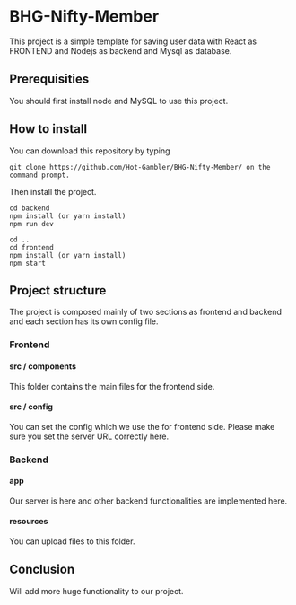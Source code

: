# BHG-Nifty-Member

This project is a simple template for saving user data with React as FRONTEND and Nodejs as backend and Mysql as database.

## Prerequisities

You should first install node and MySQL to use this project.

## How to install

You can download this repository by typing 

    git clone https://github.com/Hot-Gambler/BHG-Nifty-Member/ on the command prompt.

Then install the project.

    cd backend 
    npm install (or yarn install)
    npm run dev

    cd ..
    cd frontend
    npm install (or yarn install)
    npm start

## Project structure

The project is composed mainly of two sections as frontend and backend and each section has its own config file.

### Frontend

#### src / components

This folder contains the main files for the frontend side. 

#### src / config

You can set the config which we use the for frontend side.
Please make sure you set the server URL correctly here.

### Backend

#### app

Our server is here and other backend functionalities are implemented here.

#### resources 

You can upload files to this folder.

## Conclusion 

Will add more huge functionality to our project.